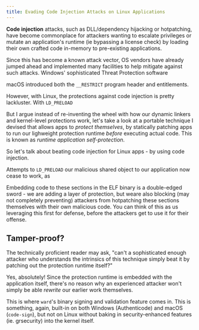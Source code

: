 ```yaml
---
title: Evading Code Injection Attacks on Linux Applications
---
```


__Code injection__ attacks, such as DLL/dependency hijacking or hotpatching, have become commonplace for attackers wanting to escalate privileges or mutate an application's runtime (ie bypassing a license check) by loading their own crafted code in-memory to pre-existing applications.

Since this has become a known attack vector, OS vendors have already jumped ahead and implemented many facilities to help mitigate against such attacks. Windows' sophisticated Threat Protection software

macOS introduced both the `__RESTRICT` program header and entitlements.

However, with Linux, the protections against code injection is pretty lackluster. With `LD_PRELOAD`

But I argue instead of re-inventing the wheel with how our dynamic linkers and kernel-level protections work, let's take a look at a portable technique I devised that allows apps to _protect themselves_, by statically patching apps to run our lighweight protection runtime _before_ executing actual code. This is known as _runtime application self-protection_.

So let's talk about beating code injection for Linux apps - by using code injection.

Attempts to `LD_PRELOAD` our malicious shared object to our application now cease to work, as

Embedding code to these sections in the ELF binary is a double-edged sword - we are adding a layer of protection, but weare also blocking (may not completely preventing) attackers from hotpatching these sections themselves with their own malicious code. You can think of this as us leveraging this first for defense, before the attackers get to use it for their offense.

## Tamper-proof?

The technically proficient reader may ask, "can't a sophisticated enough attacker who understands the intrinsics of this technique simply beat it by patching out the protection runtime itself?"

Yes, absolutely! Since the protection runtime is embedded with the application itself, there's no reason why an experienced attacker won't simply be able _rewrite_ our earlier work themselves.

This is where `ward`'s binary signing and validation feature comes in. This is something, again, built-in on both Windows (Authenticode) and macOS (`code-sign`), but not on Linux without baking in security-enhanced features (ie. grsecurity) into the kernel itself.
